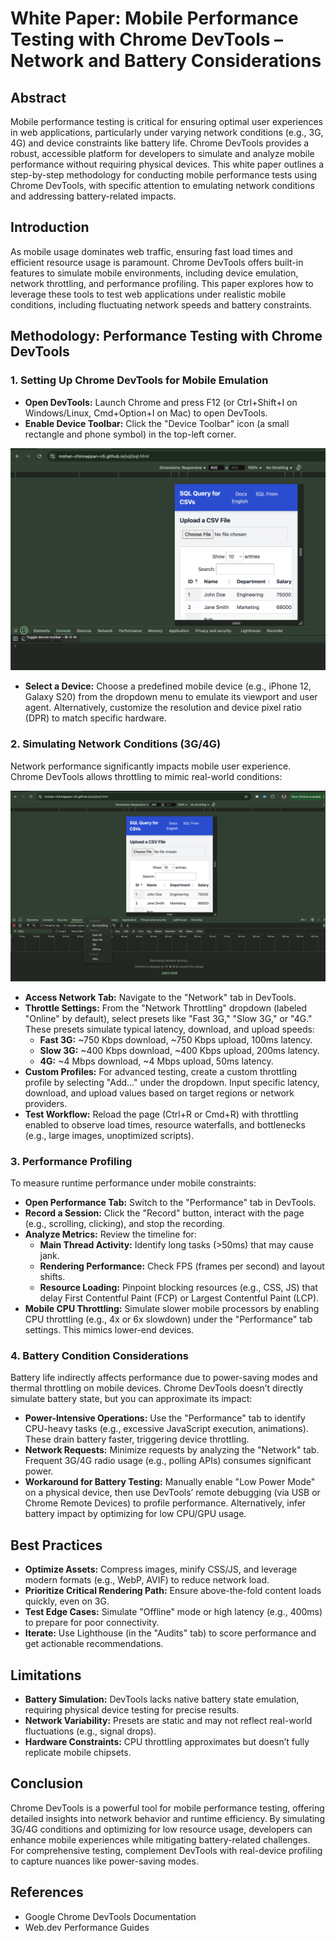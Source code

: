 # White Paper: Mobile Performance Testing with Chrome DevTools – Network and Battery Considerations

## Abstract

Mobile performance testing is critical for ensuring optimal user experiences in web applications, particularly under varying network conditions (e.g., 3G, 4G) and device constraints like battery life. Chrome DevTools provides a robust, accessible platform for developers to simulate and analyze mobile performance without requiring physical devices. This white paper outlines a step-by-step methodology for conducting mobile performance tests using Chrome DevTools, with specific attention to emulating network conditions and addressing battery-related impacts.

## Introduction

As mobile usage dominates web traffic, ensuring fast load times and efficient resource usage is paramount. Chrome DevTools offers built-in features to simulate mobile environments, including device emulation, network throttling, and performance profiling. This paper explores how to leverage these tools to test web applications under realistic mobile conditions, including fluctuating network speeds and battery constraints.

## Methodology: Performance Testing with Chrome DevTools

### 1. Setting Up Chrome DevTools for Mobile Emulation

* **Open DevTools:** Launch Chrome and press F12 (or Ctrl+Shift+I on Windows/Linux, Cmd+Option+I on Mac) to open DevTools.
* **Enable Device Toolbar:** Click the "Device Toolbar" icon (a small rectangle and phone symbol) in the top-left corner.

![deviceToolbar](img/deviceToolbar.png)

* **Select a Device:** Choose a predefined mobile device (e.g., iPhone 12, Galaxy S20) from the dropdown menu to emulate its viewport and user agent. Alternatively, customize the resolution and device pixel ratio (DPR) to match specific hardware.

### 2. Simulating Network Conditions (3G/4G)

Network performance significantly impacts mobile user experience. Chrome DevTools allows throttling to mimic real-world conditions:

![network](img/network.png)
* **Access Network Tab:** Navigate to the "Network" tab in DevTools.
* **Throttle Settings:** From the "Network Throttling" dropdown (labeled "Online" by default), select presets like "Fast 3G," "Slow 3G," or "4G." These presets simulate typical latency, download, and upload speeds:
    * **Fast 3G:** ~750 Kbps download, ~750 Kbps upload, 100ms latency.
    * **Slow 3G:** ~400 Kbps download, ~400 Kbps upload, 200ms latency.
    * **4G:** ~4 Mbps download, ~4 Mbps upload, 50ms latency.
* **Custom Profiles:** For advanced testing, create a custom throttling profile by selecting "Add..." under the dropdown. Input specific latency, download, and upload values based on target regions or network providers.
* **Test Workflow:** Reload the page (Ctrl+R or Cmd+R) with throttling enabled to observe load times, resource waterfalls, and bottlenecks (e.g., large images, unoptimized scripts).

### 3. Performance Profiling

To measure runtime performance under mobile constraints:

* **Open Performance Tab:** Switch to the "Performance" tab in DevTools.
* **Record a Session:** Click the "Record" button, interact with the page (e.g., scrolling, clicking), and stop the recording.
* **Analyze Metrics:** Review the timeline for:
    * **Main Thread Activity:** Identify long tasks (>50ms) that may cause jank.
    * **Rendering Performance:** Check FPS (frames per second) and layout shifts.
    * **Resource Loading:** Pinpoint blocking resources (e.g., CSS, JS) that delay First Contentful Paint (FCP) or Largest Contentful Paint (LCP).
* **Mobile CPU Throttling:** Simulate slower mobile processors by enabling CPU throttling (e.g., 4x or 6x slowdown) under the "Performance" tab settings. This mimics lower-end devices.

### 4. Battery Condition Considerations

Battery life indirectly affects performance due to power-saving modes and thermal throttling on mobile devices. Chrome DevTools doesn’t directly simulate battery state, but you can approximate its impact:

* **Power-Intensive Operations:** Use the "Performance" tab to identify CPU-heavy tasks (e.g., excessive JavaScript execution, animations). These drain battery faster, triggering device throttling.
* **Network Requests:** Minimize requests by analyzing the "Network" tab. Frequent 3G/4G radio usage (e.g., polling APIs) consumes significant power.
* **Workaround for Battery Testing:** Manually enable "Low Power Mode" on a physical device, then use DevTools’ remote debugging (via USB or Chrome Remote Devices) to profile performance. Alternatively, infer battery impact by optimizing for low CPU/GPU usage.

## Best Practices

* **Optimize Assets:** Compress images, minify CSS/JS, and leverage modern formats (e.g., WebP, AVIF) to reduce network load.
* **Prioritize Critical Rendering Path:** Ensure above-the-fold content loads quickly, even on 3G.
* **Test Edge Cases:** Simulate "Offline" mode or high latency (e.g., 400ms) to prepare for poor connectivity.
* **Iterate:** Use Lighthouse (in the "Audits" tab) to score performance and get actionable recommendations.

## Limitations

* **Battery Simulation:** DevTools lacks native battery state emulation, requiring physical device testing for precise results.
* **Network Variability:** Presets are static and may not reflect real-world fluctuations (e.g., signal drops).
* **Hardware Constraints:** CPU throttling approximates but doesn’t fully replicate mobile chipsets.

## Conclusion

Chrome DevTools is a powerful tool for mobile performance testing, offering detailed insights into network behavior and runtime efficiency. By simulating 3G/4G conditions and optimizing for low resource usage, developers can enhance mobile experiences while mitigating battery-related challenges. For comprehensive testing, complement DevTools with real-device profiling to capture nuances like power-saving modes.

## References

* Google Chrome DevTools Documentation
* Web.dev Performance Guides